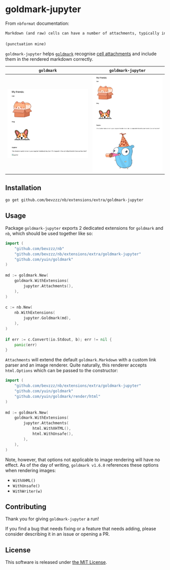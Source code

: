 # goldmark-jupyter

From `nbformat` documentation:

```txt
Markdown (and raw) cells can have a number of attachments, typically inline images, that can be referenced in the markdown content of a cell. 🖇

(punctuation mine)
```

`goldmark-jupyter` helps [`goldmark`](https://github.com/yuin/goldmark) recognise [cell attachments](https://nbformat.readthedocs.io/en/latest/format_description.html#cell-attachments) and include them in the rendered markdown correctly.

| `goldmark`  | `goldmark-jupyter` |
| ----------- | ----------- |
| ![img](./assets/goldmark.png) | ![img](./assets/goldmark-jupyter.png)       |

## Installation

```sh
go get github.com/bevzzz/nb/extensions/extra/goldmark-jupyter
```

## Usage

Package `goldmark-jupyter` exports 2 dedicated extensions for `goldmark` and `nb`, which should be used together like so:

```go
import (
	"github.com/bevzzz/nb"
	"github.com/bevzzz/nb/extensions/extra/goldmark-jupyter"
	"github.com/yuin/goldmark"
)

md := goldmark.New(
	goldmark.WithExtensions(
		jupyter.Attachments(),
	),
)

c := nb.New(
	nb.WithExtensions(
		jupyter.Goldmark(md),
	),
)

if err := c.Convert(io.Stdout, b); err != nil {
	panic(err)
}
```

`Attachments` will extend the default `goldmark.Markdown` with a custom link parser and an image renderer. Quite naturally, this renderer accepts `html.Options` which can be passed to the constructor:

```go
import (
	"github.com/bevzzz/nb/extensions/extra/goldmark-jupyter"
	"github.com/yuin/goldmark"
	"github.com/yuin/goldmark/render/html"
)

md := goldmark.New(
	goldmark.WithExtensions(
		jupyter.Attachments(
			html.WithXHTML(),
			html.WithUnsafe(),
		),
	),
)
```

Note, however, that options not applicable to image rendering will have no effect. As of the day of writing, `goldmark v1.6.0` references these options when rendering images:

- `WithXHML()`
- `WithUnsafe()`
- `WithWriter(w)`

## Contributing

Thank you for giving `goldmark-jupyter` a run!  

If you find a bug that needs fixing or a feature that needs adding, please consider describing it in an issue or opening a PR.

## License

This software is released under [the MIT License](https://opensource.org/license/mit/).

